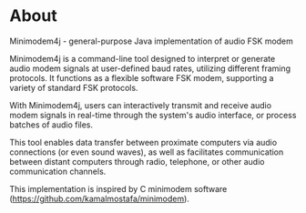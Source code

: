 # About

Minimodem4j - general-purpose Java implementation of audio FSK modem

Minimodem4j is a command-line tool designed to interpret or generate audio modem signals at user-defined baud rates, utilizing different framing protocols. It functions as a flexible software FSK modem, supporting a variety of standard FSK protocols.

With Minimodem4j, users can interactively transmit and receive audio modem signals in real-time through the system's audio interface, or process batches of audio files. 

This tool enables data transfer between proximate computers via audio connections (or even sound waves), as well as facilitates communication between distant computers through radio, telephone, or other audio communication channels.

This implementation is inspired by C minimodem software (https://github.com/kamalmostafa/minimodem).


